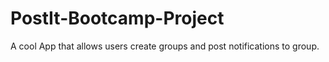 # PostIt-Bootcamp-Project

A cool App that allows users create groups and post notifications to group.
